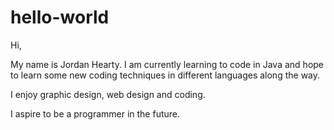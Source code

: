 # hello-world

Hi,

My name is Jordan Hearty.  I am currently learning to code in Java and hope to learn some new coding techniques in different languages along the way.

I enjoy graphic design, web design and coding.

I aspire to be a programmer in the future.
